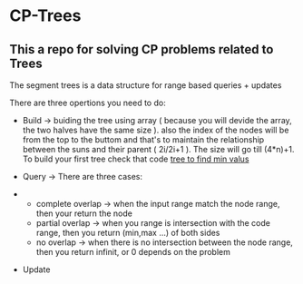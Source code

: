 # CP-Trees
This a repo for solving CP problems related to Trees
-------------------------------------------------------
The segment trees is a data structure for range based queries + updates

There are three opertions you need to do:
- Build -> buiding the tree using array ( because you will devide the array, the two halves have the same size ). also the index of the nodes will be from the top to the buttom and that's to maintain the relationship between the suns and their parent ( 2i/2i+1 ). The size will go till (4*n)+1. To build your first tree check that code [tree to find min valus](https://github.com/fatnaoui/CP-Trees/blob/main/10-BuildTreeMIn.cpp)
- Query -> There are three cases:
- - complete overlap -> when the input range match the node range, then your return the node
  - partial overlap -> when you range is intersection with the code range, then you return (min,max ...) of both sides
  - no overlap -> when there is no intersection between the node range, then you return infinit, or 0 depends on the problem
  
- Update
